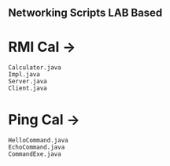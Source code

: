 ## Networking Scripts LAB Based

# RMI Cal ->
  ```
  Calculator.java
  Impl.java
  Server.java
  Client.java
  ```
  
# Ping Cal ->
  ```
  HelloCommand.java
  EchoCommand.java
  CommandExe.java
  ```
